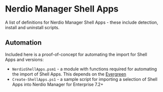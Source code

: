 # Nerdio Manager Shell Apps

A list of definitions for Nerdio Manager Shell Apps - these include detection, install and uninstall scripts.

## Automation

Included here is a proof-of-concept for automating the import for Shell Apps and versions:

* `NerdioShellApps.psm1` - a module with functions required for automating the import of Shell Apps. This depends on the [Evergreen](https://stealthpuppy.com/evergreen)
* `Create-ShellApps.ps1` - a sample script for importing a selection of Shell Apps into Nerdio Manager for Enterprise 7.2+
